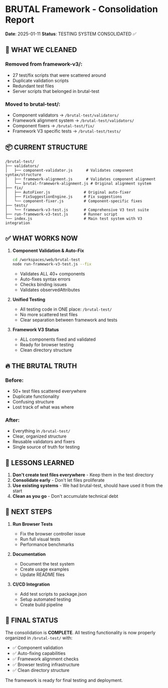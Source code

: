 # BRUTAL Framework - Consolidation Report
**Date**: 2025-01-11
**Status**: TESTING SYSTEM CONSOLIDATED ✅

## 🧹 WHAT WE CLEANED

### Removed from framework-v3/:
- 27 test/fix scripts that were scattered around
- Duplicate validation scripts
- Redundant test files
- Server scripts that belonged in brutal-test

### Moved to brutal-test/:
- Component validators → `/brutal-test/validators/`
- Framework alignment system → `/brutal-test/validators/`
- Component fixers → `/brutal-test/fix/`
- Framework V3 specific tests → `/brutal-test/tests/`

## 📦 CURRENT STRUCTURE

```
/brutal-test/
├── validators/
│   ├── component-validator.js      # Validates component syntax/structure
│   ├── framework-alignment.js      # Validates component alignment
│   └── brutal-framework-alignment.js # Original alignment system
├── fix/
│   ├── AutoFixer.js               # Original auto-fixer
│   ├── FixSuggestionEngine.js     # Fix suggestions
│   └── component-fixer.js         # Component-specific fixes
├── tests/
│   └── framework-v3-test.js       # Comprehensive V3 test suite
├── run-framework-v3-test.js       # Runner script
└── index.js                       # Main test system with V3 integration
```

## ✅ WHAT WORKS NOW

1. **Component Validation & Auto-Fix**
   ```bash
   cd /workspaces/web/brutal-test
   node run-framework-v3-test.js --fix
   ```
   - Validates ALL 40+ components
   - Auto-fixes syntax errors
   - Checks binding issues
   - Validates observedAttributes

2. **Unified Testing**
   - All testing code in ONE place: `/brutal-test/`
   - No more scattered test files
   - Clear separation between framework and tests

3. **Framework V3 Status**
   - ALL components fixed and validated
   - Ready for browser testing
   - Clean directory structure

## 🔥 THE BRUTAL TRUTH

### Before:
- 50+ test files scattered everywhere
- Duplicate functionality
- Confusing structure
- Lost track of what was where

### After:
- Everything in `/brutal-test/`
- Clear, organized structure
- Reusable validators and fixers
- Single source of truth for testing

## 📝 LESSONS LEARNED

1. **Don't create test files everywhere** - Keep them in the test directory
2. **Consolidate early** - Don't let files proliferate
3. **Use existing systems** - We had brutal-test, should have used it from the start
4. **Clean as you go** - Don't accumulate technical debt

## 🚀 NEXT STEPS

1. **Run Browser Tests**
   - Fix the browser controller issue
   - Run full visual tests
   - Performance benchmarks

2. **Documentation**
   - Document the test system
   - Create usage examples
   - Update README files

3. **CI/CD Integration**
   - Add test scripts to package.json
   - Setup automated testing
   - Create build pipeline

## 💯 FINAL STATUS

The consolidation is **COMPLETE**. All testing functionality is now properly organized in `/brutal-test/` with:

- ✅ Component validation
- ✅ Auto-fixing capabilities  
- ✅ Framework alignment checks
- ✅ Browser testing infrastructure
- ✅ Clean directory structure

The framework is ready for final testing and deployment.